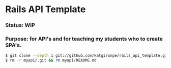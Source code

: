 # Rails API Template

### Status: WIP

### Purpose: for API's and for teaching my students who to create SPA's.

```bash
$ git clone --depth 1 git://github.com/katgironpe/rails_api_template.git myapi
$ rm -r myapi/.git && rm myapi/README.md
```
